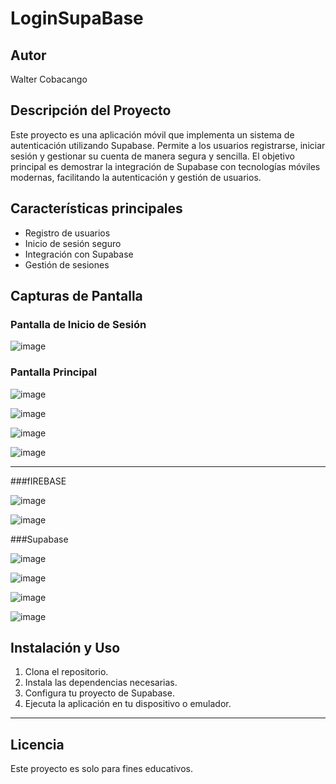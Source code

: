 # LoginSupaBase

## Autor
Walter Cobacango

## Descripción del Proyecto
Este proyecto es una aplicación móvil que implementa un sistema de autenticación utilizando Supabase. Permite a los usuarios registrarse, iniciar sesión y gestionar su cuenta de manera segura y sencilla. El objetivo principal es demostrar la integración de Supabase con tecnologías móviles modernas, facilitando la autenticación y gestión de usuarios.

## Características principales
- Registro de usuarios
- Inicio de sesión seguro
- Integración con Supabase
- Gestión de sesiones

## Capturas de Pantalla

### Pantalla de Inicio de Sesión

![image](https://github.com/user-attachments/assets/41282f3e-8920-4151-8872-14ff4ac65da7)



### Pantalla Principal

![image](https://github.com/user-attachments/assets/7454b19d-8aa7-4beb-9c02-919bdd570ef9)


![image](https://github.com/user-attachments/assets/4249240f-5761-4361-8a42-7d63b3aaeb9f)



![image](https://github.com/user-attachments/assets/93220e6c-f076-4940-9fe5-d026618d8ee1)


![image](https://github.com/user-attachments/assets/e66c5fed-e773-490c-b2c4-123a33e0db04)

---

###fIREBASE

![image](https://github.com/user-attachments/assets/8dfc9889-45f3-4cce-8be6-43a8ac4c8def)

![image](https://github.com/user-attachments/assets/cd61cb3c-8cc3-422d-9387-68990950df55)


###Supabase

![image](https://github.com/user-attachments/assets/8a3bfb28-2d1b-4629-a0fd-5eefdfa1b3ee)

![image](https://github.com/user-attachments/assets/bd7da3a6-b241-4be6-b2f3-3d922ddc7a59)

![image](https://github.com/user-attachments/assets/b874242a-78d7-4cb7-920f-3efc0b6fc6f9)

![image](https://github.com/user-attachments/assets/6058ca84-b2a2-4248-a20a-e50f8c52f8a6)



## Instalación y Uso

1. Clona el repositorio.
2. Instala las dependencias necesarias.
3. Configura tu proyecto de Supabase.
4. Ejecuta la aplicación en tu dispositivo o emulador.

---

## Licencia

Este proyecto es solo para fines educativos.
